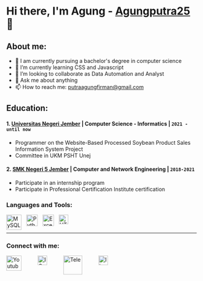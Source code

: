 # Hi there, I'm Agung - [Agungputra25](https://instagram.com/firman_2512?igshid=MzMyNGUyNmU2YQ==) 👋
## About me:
- 🔭 I am currently pursuing a bachelor's degree in computer science
- 🌱 I’m currently learning CSS and Javascript
- 👯 I’m looking to collaborate as Data Automation and Analyst
- 💬 Ask me about anything
- 📫 How to reach me: putraagungfirman@gmail.com

## Education:

#### 1. [Universitas Negeri Jember](https://unej.ac.id/) | Computer Science - Informatics | `2021 - until now`
   - Programmer on the Website-Based Processed Soybean Product Sales Information System Project
   - Committee in UKM PSHT Unej
 #### 2. [SMK Negeri 5 Jember](https://smkn5jember.sch.id/#) | Computer and Network Engineering | `2018-2021`
   - Participate in an internship program
   - Participate in Professional Certification Institute certification


### Languages and Tools:

[<img align="left" alt="MySQL" width="40px" src="https://pngimg.com/uploads/mysql/mysql_PNG29.png" style="padding-right:10px;" />][webdev]
[<img align="left" alt="Python" width="30px" src="https://upload.wikimedia.org/wikipedia/commons/thumb/c/c3/Python-logo-notext.svg/110px-Python-logo-notext.svg.png?20100317150552" style="padding-right:10px;" />][webdev]
[<img align="left" alt="Excel" width="30px" src="https://is2-ssl.mzstatic.com/image/thumb/Purple126/v4/a8/fd/5a/a8fd5a84-c6f1-355f-3b9f-6e86598efaa3/XCEL.png/1200x630bb.png" style="padding-right:10px;" />][webdev]
[<img align="left" alt="HTML" width="25px" src="https://tse2.mm.bing.net/th?id=OIP.jHnuFEDCG7VUKETdE4jwNAHaHa&pid=Api&P=0&h=180" style="padding-right:10px;" />][webdev]

<br />
<br />

---
### Connect with me:

[<img align="left" alt="Youtube" width="40px" src="https://logos.edu.mx/wp-content/uploads/2021/01/YouTube-LOGO.png" style="padding-right:40px;" />](https://www.youtube.com/channel/UCM7csYs7meLNQtXZI4mU3-w)
[<img align="left" alt="IG" width="25px" src="https://logodownload.org/wp-content/uploads/2017/04/instagram-logo.png" style="padding-right:40px;" />](https://instagram.com/firman_2512?igshid=MzMyNGUyNmU2YQ==)
[<img align="left" alt="Tele" width="50px" src="https://logos-world.net/wp-content/uploads/2021/03/Telegram-Logo.png" style="padding-right:40px;" />](https://web.telegram.org/k/)
[<img align="left" alt="lin" width="25px" src="https://logospng.org/download/linkedin/logo-linkedin-icon-4096.png" style="padding-right:40px;" />](https://www.linkedin.com/in/agung-putra-dwi-firmansyah-4a6a49220/)



[webdev]: https://github.com/Agungputra25/Agungputra25

